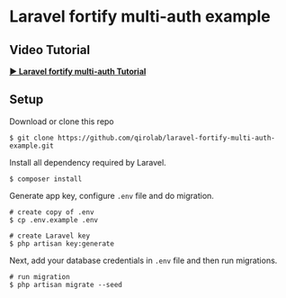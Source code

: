 # Laravel fortify multi-auth example


## Video Tutorial

 **[ ▶️ Laravel fortify multi-auth Tutorial](https://www.youtube.com/watch?v=x8PfZqMXn5U)**

## Setup

Download or clone this repo
```shell
$ git clone https://github.com/qirolab/laravel-fortify-multi-auth-example.git
```

Install all dependency required by Laravel.
```shell
$ composer install
```

Generate app key, configure `.env` file and do migration.
```shell
# create copy of .env
$ cp .env.example .env

# create Laravel key
$ php artisan key:generate
```

Next, add your database credentials in `.env` file and then run migrations.
```shell
# run migration
$ php artisan migrate --seed
```
